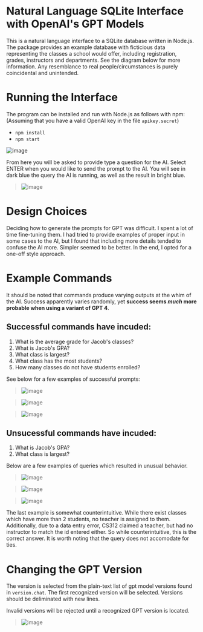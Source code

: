 # Natural Language SQLite Interface with OpenAI's GPT Models

This is a natural language interface to a SQLite database written in Node.js. 
The package provides an example database with ficticious data representing the classes a school would offer, including registration, grades, instructors and departments. See the diagram below for more information.
Any resemblance to real people/circumstances is purely coincidental and unintended.

# Running the Interface

The program can be installed and run with Node.js as follows with npm: (Assuming that you have a valid OpenAI key in the file ```apikey.secret```)
* ```npm install```
* ```npm start```

![image](https://github.com/vviseguy/Natural-Language-SQLite/assets/16418680/416bb54c-d52b-4179-b274-3195991dca91)

From here you will be asked to provide type a question for the AI. Select ENTER when you would like to send the prompt to the AI. You will see in dark blue the query the AI is running, as well as the result in bright blue.

> ![image](https://github.com/vviseguy/Natural-Language-SQLite/assets/16418680/eae54b18-6c4a-475e-bfa2-92d43b44ab69)


# Design Choices
Deciding how to generate the prompts for GPT was difficult. I spent a lot of time fine-tuning them. I had tried to provide examples of proper input in some cases to the AI, but I found that including more details tended to confuse the AI more. Simpler seemed to be better. In the end, I opted for a one-off style approach.

# Example Commands
It should be noted that commands produce varying outputs at the whim of the AI. Success apparently varies randomly, yet **success seems *much* more probable when using a variant of GPT 4**. 

## Successful commands have incuded:
1. What is the average grade for Jacob's classes?
1. What is Jacob's GPA?
1. What class is largest?
1. What class has the most students?
1. How many classes do not have students enrolled?

See below for a few examples of successful prompts:

> ![image](https://github.com/vviseguy/Natural-Language-SQLite/assets/16418680/69ee6917-14c7-49c5-93aa-4b3292e91b74)

> ![image](https://github.com/vviseguy/Natural-Language-SQLite/assets/16418680/7981532c-ebf8-4d15-a507-d0fcf68e321b)

> ![image](https://github.com/vviseguy/Natural-Language-SQLite/assets/16418680/8ed965ff-562e-4f5a-abd5-c3f6ca5ebaa6)


## Unsucessful commands have incuded:
1. What is Jacob's GPA?
1. What class is largest?

Below are a few examples of queries which resulted in unusual behavior.

> ![image](https://github.com/vviseguy/Natural-Language-SQLite/assets/16418680/449ae9c9-577c-41ad-bbe6-bb654700f15c)

> ![image](https://github.com/vviseguy/Natural-Language-SQLite/assets/16418680/26280866-c8ea-43e3-a010-194532d80dd2)

> ![image](https://github.com/vviseguy/Natural-Language-SQLite/assets/16418680/74c10d66-892e-4521-9662-7c61b1243c0c)

The last example is somewhat counterintuitive. While there exist classes which have more than 2 students, no teacher is assigned to them. Additionally, due to a data entry error, CS312 claimed a teacher, but had no instructor to match the id entered either. So while counterintuitive, this is the correct answer. It is worth noting that the query does not accomodate for ties.


# Changing the GPT Version
The version is selected from the plain-text list of gpt model versions found in ```version.chat```. The first recognized version will be selected. Versions should be deliminated with new lines.

Invalid versions will be rejected until a recognized GPT version is located.

> ![image](https://github.com/vviseguy/Natural-Language-SQLite/assets/16418680/3df335af-b66a-4ec2-968e-fbdcae10d46e)




